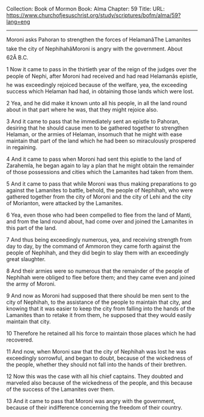 Collection: Book of Mormon
Book: Alma
Chapter: 59
Title: 
URL: https://www.churchofjesuschrist.org/study/scriptures/bofm/alma/59?lang=eng

---

Moroni asks Pahoran to strengthen the forces of HelamanâThe Lamanites take the city of NephihahâMoroni is angry with the government. About 62Â B.C.

1 Now it came to pass in the thirtieth year of the reign of the judges over the people of Nephi, after Moroni had received and had read Helamanâs epistle, he was exceedingly rejoiced because of the welfare, yea, the exceeding success which Helaman had had, in obtaining those lands which were lost.

2 Yea, and he did make it known unto all his people, in all the land round about in that part where he was, that they might rejoice also.

3 And it came to pass that he immediately sent an epistle to Pahoran, desiring that he should cause men to be gathered together to strengthen Helaman, or the armies of Helaman, insomuch that he might with ease maintain that part of the land which he had been so miraculously prospered in regaining.

4 And it came to pass when Moroni had sent this epistle to the land of Zarahemla, he began again to lay a plan that he might obtain the remainder of those possessions and cities which the Lamanites had taken from them.

5 And it came to pass that while Moroni was thus making preparations to go against the Lamanites to battle, behold, the people of Nephihah, who were gathered together from the city of Moroni and the city of Lehi and the city of Morianton, were attacked by the Lamanites.

6 Yea, even those who had been compelled to flee from the land of Manti, and from the land round about, had come over and joined the Lamanites in this part of the land.

7 And thus being exceedingly numerous, yea, and receiving strength from day to day, by the command of Ammoron they came forth against the people of Nephihah, and they did begin to slay them with an exceedingly great slaughter.

8 And their armies were so numerous that the remainder of the people of Nephihah were obliged to flee before them; and they came even and joined the army of Moroni.

9 And now as Moroni had supposed that there should be men sent to the city of Nephihah, to the assistance of the people to maintain that city, and knowing that it was easier to keep the city from falling into the hands of the Lamanites than to retake it from them, he supposed that they would easily maintain that city.

10 Therefore he retained all his force to maintain those places which he had recovered.

11 And now, when Moroni saw that the city of Nephihah was lost he was exceedingly sorrowful, and began to doubt, because of the wickedness of the people, whether they should not fall into the hands of their brethren.

12 Now this was the case with all his chief captains. They doubted and marveled also because of the wickedness of the people, and this because of the success of the Lamanites over them.

13 And it came to pass that Moroni was angry with the government, because of their indifference concerning the freedom of their country.
